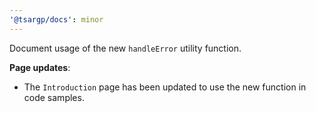 ```yaml
---
'@tsargp/docs': minor
---
```


Document usage of the new `handleError` utility function.

**Page updates**:

- The `Introduction` page has been updated to use the new function in code samples.
